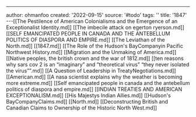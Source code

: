 ---
author: ohmanfoo
created: '2022-09-15'
source: '#todo'
tags: ''
title: '1847'
---[[The Pestilence of American Colonialisms and the Emergence of an Exceptionalist Identity.md]]
[[The imbecile attack on egerton ryerson.md]]
[[SELF EMANCIPATED PEOPLE IN CANADA AND THE ANTEBELLUM POLITICS OF DIASPORA AND EMPIRE.md]]
[[The Leviathan of the North.md]]
[[1847.md]]
[[The Role of the Hudson's BayCompanyin Pacific Northwest History.md]]
[[Migration and the Unmaking of America.md]]
[[Native peoples, the british crown and the war of 1812.md]]
[[ten reasons why sars cov 2 is an “imaginary” and “theoretical virus”  “they never isolated the virus””.md]]
[[A Question of Leadership in TreatyNegotiations.md]]
[[American.md]]
[[A nasa scientist explains why the weather is becoming more extreme.md]]
[[Self emancipated people in canada and the antebellum politics of diaspora and empire.md]]
[[INDIAN TREATIES AND AMERICAN EXCEPTIONALISM.md]]
[[His Majestys Indian Allies.md]]
[[Hudson's BayCompanyClaims.md]]
[[North.md]]
[[Deconstructing British and Canadian Claims to Ownership of the Historic North West.md]]
